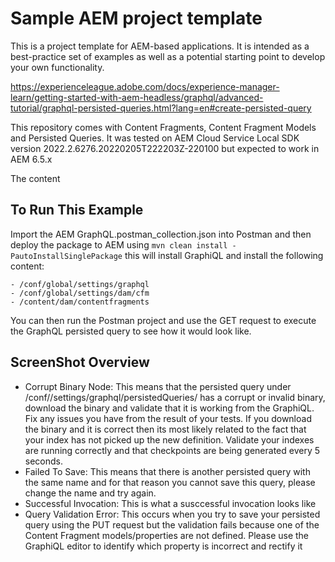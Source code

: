 # Sample AEM project template

This is a project template for AEM-based applications. It is intended as a best-practice set of examples as well as a potential starting point to develop your own functionality.

https://experienceleague.adobe.com/docs/experience-manager-learn/getting-started-with-aem-headless/graphql/advanced-tutorial/graphql-persisted-queries.html?lang=en#create-persisted-query

This repository comes with Content Fragments, Content Fragment Models and Persisted Queries. It was tested on AEM Cloud Service Local SDK version 2022.2.6276.20220205T222203Z-220100 but expected to work in AEM 6.5.x 

The content 

## To Run This Example

Import the AEM GraphQL.postman_collection.json into Postman and then deploy the package to AEM using `mvn clean install -PautoInstallSinglePackage` this will install GraphiQL and install the following content:

    - /conf/global/settings/graphql
    - /conf/global/settings/dam/cfm
    - /content/dam/contentfragments

You can then run the Postman project and use the GET request to execute the GraphQL persisted query to see how it would look like.

## ScreenShot Overview

- Corrupt Binary Node: 
    This means that the persisted query under /conf/<configBrowser>/settings/graphql/persistedQueries/<peristedQuery> has a corrupt or invalid binary, download the binary and validate that it is working from the GraphiQL. Fix any issues you have from the result of your tests. If you download the binary and it is correct then its most likely related to the fact that your index has not picked up the new definition. Validate your indexes are running correctly and that checkpoints are being generated every 5 seconds.
- Failed To Save: 
    This means that there is another persisted query with the same name and for that reason you cannot save this query, please change the name and try again.
- Successful Invocation:
    This is what a susccessful invocation looks like
- Query Validation Error:
    This occurs when you try to save your persisted query using the PUT request but the validation fails because one of the Content Fragment models/properties are not defined. Please use the GraphiQL editor to identify which property is incorrect and rectify it
